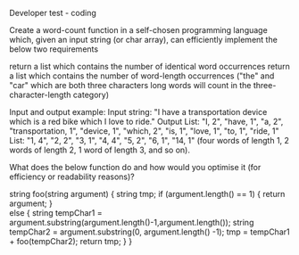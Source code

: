 ﻿Developer test - coding



Create a word-count function in a self-chosen programming language which, given an input string (or char array), can efficiently implement the below two requirements

return a list which contains the number of identical word occurrences 
return a list which contains the number of word-length occurrences ("the" and "car" which are both three characters long words will count in the three-character-length category)

Input and output example:
Input string: "I have a transportation device which is a red bike which I love to ride."
Output
List: "I, 2", "have, 1", "a, 2", "transportation, 1", "device, 1", "which, 2", "is, 1", "love, 1", "to, 1", "ride, 1"
List: "1, 4", "2, 2", "3, 1", "4, 4", "5, 2", "6, 1", "14, 1" (four words of length 1, 2 words of length 2, 1 word of length 3, and so on).



What does the below function do and how would you optimise it (for efficiency or readability reasons)?

string foo(string argument) {
	string tmp;
	if (argument.length() == 1) {
		return argument;
	}	
	else {
		string tempChar1 = argument.substring(argument.length()-1,argument.length());
		string tempChar2 = argument.substring(0, argument.length() -1);
		tmp = tempChar1 + foo(tempChar2);
		return tmp;
	}
}

